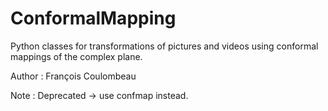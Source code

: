 ConformalMapping
================

Python classes for transformations of pictures and videos using conformal mappings of the complex plane.

Author : François Coulombeau

Note : Deprecated -> use confmap instead.
